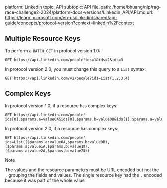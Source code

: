 platform: Linkedin
topic: API
subtopic: API
file_path: /home/bhuang/nlp/rag-race-challenge2-2024/platform-docs-versions/Linkedin_API/API.md
url: https://learn.microsoft.com/en-us/linkedin/shared/api-guide/concepts/protocol-version?context=linkedin%2Fcontext

## Multiple Resource Keys

To perform a `BATCH_GET` in protocol version 1.0:

    GET https://api.linkedin.com/people?ids=1&ids=2&ids=3
    

In protocol version 2.0, you must change this query to a `List` syntax:

    GET https://api.linkedin.com/v2/people?ids=List(1,2,3,4)
    

## Complex Keys

In protocol version 1.0, if a resource has complex keys:

    GET https://api.linkedin.com/people?ids[0].$params.a=value0A&ids[0].$params.b=value0B&ids[1].$params.a=value1A&ids[1].$params.b=value1B&ids[2].$params.a=value2A&ids[2].$params.b=value2B
    

In protocol version 2.0, if a resource has complex keys:

    GET https://api.linkedin.com/people?ids=List(($params.a:value0A,$params.b:value0B),($params.a:value1A,$params.b:value1B),($params.a:value2A,$params.b:value2B))
    

Note

The values and the resource parameters must be URL encoded but not the `,` grouping the fields and values. The single resource key had the `,` encoded because it was part of the whole value.